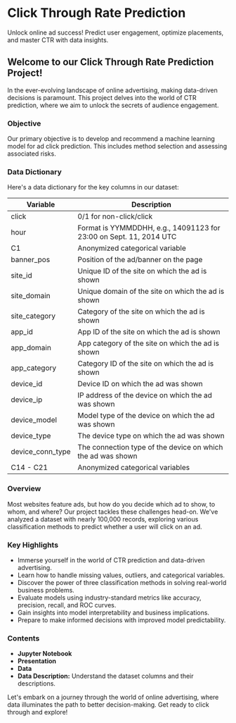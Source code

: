# Click Through Rate Prediction

Unlock online ad success! Predict user engagement, optimize placements, and master CTR with data insights.

## Welcome to our Click Through Rate Prediction Project!

In the ever-evolving landscape of online advertising, making data-driven decisions is paramount. This project delves into the world of CTR prediction, where we aim to unlock the secrets of audience engagement.

### Objective

Our primary objective is to develop and recommend a machine learning model for ad click prediction. This includes method selection and assessing associated risks.

### Data Dictionary

Here's a data dictionary for the key columns in our dataset:

| Variable          | Description                                                |
|-------------------|------------------------------------------------------------|
| click             | 0/1 for non-click/click                                    |
| hour              | Format is YYMMDDHH, e.g., 14091123 for 23:00 on Sept. 11, 2014 UTC |
| C1                | Anonymized categorical variable                            |
| banner_pos        | Position of the ad/banner on the page                       |
| site_id           | Unique ID of the site on which the ad is shown              |
| site_domain       | Unique domain of the site on which the ad is shown          |
| site_category     | Category of the site on which the ad is shown               |
| app_id            | App ID of the site on which the ad is shown                 |
| app_domain        | App category of the site on which the ad is shown          |
| app_category      | Category ID of the site on which the ad is shown            |
| device_id         | Device ID on which the ad was shown                         |
| device_ip         | IP address of the device on which the ad was shown         |
| device_model      | Model type of the device on which the ad was shown          |
| device_type       | The device type on which the ad was shown                   |
| device_conn_type  | The connection type of the device on which the ad was shown |
| C14 - C21         | Anonymized categorical variables                            |

### Overview

Most websites feature ads, but how do you decide which ad to show, to whom, and where? Our project tackles these challenges head-on. We've analyzed a dataset with nearly 100,000 records, exploring various classification methods to predict whether a user will click on an ad.

### Key Highlights

- Immerse yourself in the world of CTR prediction and data-driven advertising.
- Learn how to handle missing values, outliers, and categorical variables.
- Discover the power of three classification methods in solving real-world business problems.
- Evaluate models using industry-standard metrics like accuracy, precision, recall, and ROC curves.
- Gain insights into model interpretability and business implications.
- Prepare to make informed decisions with improved model predictability.

### Contents

- **Jupyter Notebook** 
- **Presentation** 
- **Data** 
- **Data Description:** Understand the dataset columns and their descriptions.

Let's embark on a journey through the world of online advertising, where data illuminates the path to better decision-making. Get ready to click through and explore!
